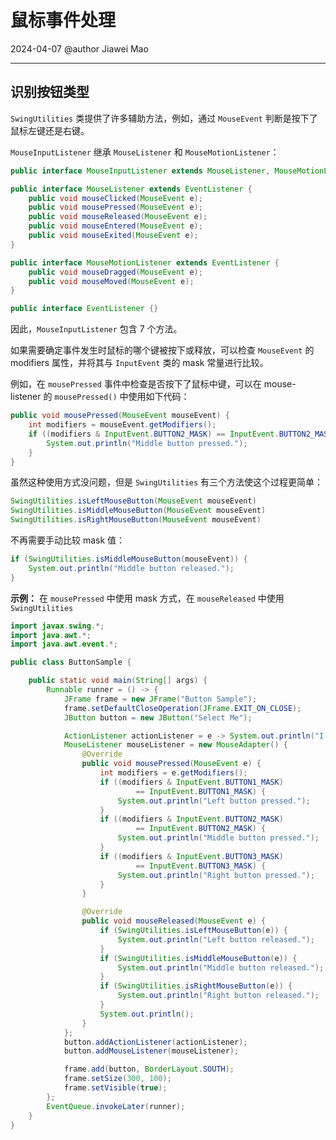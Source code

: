 # 鼠标事件处理

2024-04-07
@author Jiawei Mao
***

## 识别按钮类型

`SwingUtilities` 类提供了许多辅助方法，例如，通过 `MouseEvent` 判断是按下了鼠标左键还是右键。

`MouseInputListener` 继承 `MouseListener` 和 `MouseMotionListener`：

```java
public interface MouseInputListener extends MouseListener, MouseMotionListener {}

public interface MouseListener extends EventListener {
    public void mouseClicked(MouseEvent e);
    public void mousePressed(MouseEvent e);
    public void mouseReleased(MouseEvent e);
    public void mouseEntered(MouseEvent e);
    public void mouseExited(MouseEvent e);
}

public interface MouseMotionListener extends EventListener {
    public void mouseDragged(MouseEvent e);
    public void mouseMoved(MouseEvent e);
}

public interface EventListener {}
```

因此，`MouseInputListener` 包含 7 个方法。

如果需要确定事件发生时鼠标的哪个键被按下或释放，可以检查 `MouseEvent` 的 modifiers 属性，并将其与 `InputEvent` 类的 mask 常量进行比较。

例如，在 `mousePressed` 事件中检查是否按下了鼠标中键，可以在 mouse-listener 的 `mousePressed()` 中使用如下代码：

```java
public void mousePressed(MouseEvent mouseEvent) {
    int modifiers = mouseEvent.getModifiers();
    if ((modifiers & InputEvent.BUTTON2_MASK) == InputEvent.BUTTON2_MASK) {
        System.out.println("Middle button pressed.");
    }
}
```

虽然这种使用方式没问题，但是 `SwingUtilities` 有三个方法使这个过程更简单：

```java
SwingUtilities.isLeftMouseButton(MouseEvent mouseEvent)
SwingUtilities.isMiddleMouseButton(MouseEvent mouseEvent)
SwingUtilities.isRightMouseButton(MouseEvent mouseEvent)
```

不再需要手动比较 mask 值：

```java
if (SwingUtilities.isMiddleMouseButton(mouseEvent)) {
    System.out.println("Middle button released."); 
}
```

**示例：** 在 `mousePressed` 中使用 mask 方式，在 `mouseReleased` 中使用 `SwingUtilities`

```java
import javax.swing.*;
import java.awt.*;
import java.awt.event.*;

public class ButtonSample {

    public static void main(String[] args) {
        Runnable runner = () -> {
            JFrame frame = new JFrame("Button Sample");
            frame.setDefaultCloseOperation(JFrame.EXIT_ON_CLOSE);
            JButton button = new JButton("Select Me");

            ActionListener actionListener = e -> System.out.println("I was selected.");
            MouseListener mouseListener = new MouseAdapter() {
                @Override
                public void mousePressed(MouseEvent e) {
                    int modifiers = e.getModifiers();
                    if ((modifiers & InputEvent.BUTTON1_MASK)
                            == InputEvent.BUTTON1_MASK) {
                        System.out.println("Left button pressed.");
                    }
                    if ((modifiers & InputEvent.BUTTON2_MASK)
                            == InputEvent.BUTTON2_MASK) {
                        System.out.println("Middle button pressed.");
                    }
                    if ((modifiers & InputEvent.BUTTON3_MASK)
                            == InputEvent.BUTTON3_MASK) {
                        System.out.println("Right button pressed.");
                    }
                }

                @Override
                public void mouseReleased(MouseEvent e) {
                    if (SwingUtilities.isLeftMouseButton(e)) {
                        System.out.println("Left button released.");
                    }
                    if (SwingUtilities.isMiddleMouseButton(e)) {
                        System.out.println("Middle button released.");
                    }
                    if (SwingUtilities.isRightMouseButton(e)) {
                        System.out.println("Right button released.");
                    }
                    System.out.println();
                }
            };
            button.addActionListener(actionListener);
            button.addMouseListener(mouseListener);

            frame.add(button, BorderLayout.SOUTH);
            frame.setSize(300, 100);
            frame.setVisible(true);
        };
        EventQueue.invokeLater(runner);
    }
}
```